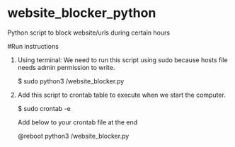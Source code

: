 # website_blocker_python
Python script to block website/urls during certain hours

#Run instructions
1. Using terminal: We need to run this script using sudo because hosts file needs admin permission to write.

      $ sudo python3 <pathToPythonFile>/website_blocker.py

2. Add this script to crontab table to execute when we start the computer.
  
      $ sudo crontab -e

      Add below to your crontab file at the end

      @reboot python3 <pathToPythonFile>/website_blocker.py

